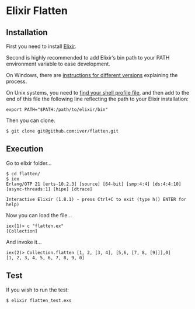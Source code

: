# Elixir Flatten

<a name="installation"></a>

## Installation

First you need to install [Elixir](https://elixir-lang.org/install.html).

Second is highly recommended to add Elixir’s bin path to your PATH environment variable to ease development.

On Windows, there are [instructions for different versions](http://www.computerhope.com/issues/ch000549.htm) explaining the process.

On Unix systems, you need to [find your shell profile file](https://unix.stackexchange.com/a/117470/101951), and then add to the end of this file the following line reflecting the path to your Elixir installation:

```
export PATH="$PATH:/path/to/elixir/bin"
```

Then you can clone.

```
$ git clone git@github.com:iver/flatten.git
```

## Execution

Go to elixir folder...

```
$ cd flatten/
$ iex 
Erlang/OTP 21 [erts-10.2.3] [source] [64-bit] [smp:4:4] [ds:4:4:10] [async-threads:1] [hipe] [dtrace]

Interactive Elixir (1.8.1) - press Ctrl+C to exit (type h() ENTER for help)
```

Now you can load the file...

```
iex(1)> c "flatten.ex"
[Collection]
```
And invoke it...

```
iex(2)> Collection.flatten [1, 2, [3, 4], [5,6, [7, 8, [9]]],0]
[1, 2, 3, 4, 5, 6, 7, 8, 9, 0]
```

## Test

If you wish to run the test:

```
$ elixir flatten_test.exs
```
